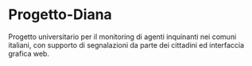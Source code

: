 # Progetto-Diana
Progetto universitario per il monitoring di agenti inquinanti nei comuni italiani, con supporto di segnalazioni da parte dei cittadini ed interfaccia grafica web. 

